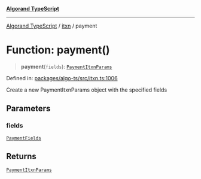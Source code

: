 [**Algorand TypeScript**](../../README.md)

***

[Algorand TypeScript](../../modules.md) / [itxn](../README.md) / payment

# Function: payment()

> **payment**(`fields`): [`PaymentItxnParams`](../classes/PaymentItxnParams.md)

Defined in: [packages/algo-ts/src/itxn.ts:1006](https://github.com/algorandfoundation/puya-ts/blob/main/packages/algo-ts/src/itxn.ts#L1006)

Create a new PaymentItxnParams object with the specified fields

## Parameters

### fields

[`PaymentFields`](../interfaces/PaymentFields.md)

## Returns

[`PaymentItxnParams`](../classes/PaymentItxnParams.md)
